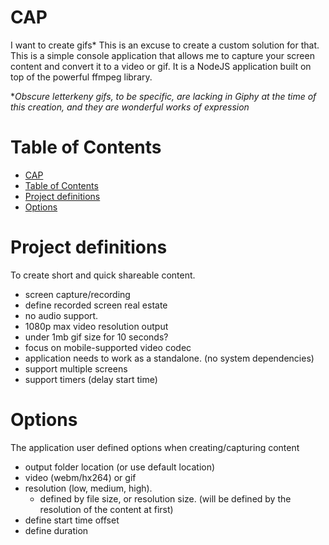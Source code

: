 # CAP

I want to create gifs* This is an excuse to create a custom solution for that.  This is a simple console application that allows me to capture your screen content and convert it to a video or gif. It is a NodeJS application built on top of the powerful ffmpeg library.

**Obscure letterkeny gifs, to be specific, are lacking in Giphy at the time of this creation, and they are wonderful works of expression*

# Table of Contents
- [CAP](#cap)
- [Table of Contents](#table-of-contents)
- [Project definitions](#project-definitions)
- [Options](#options)

# Project definitions

To create short and quick shareable content.

- screen capture/recording
- define recorded screen real estate
- no audio support.
- 1080p max video resolution output
- under 1mb gif size for 10 seconds?
- focus on mobile-supported video codec
- application needs to work as a standalone. (no system dependencies)
- support multiple screens
- support timers (delay start time)

# Options

The application user defined options when creating/capturing content

- output folder location (or use default location)
- video (webm/hx264) or gif
- resolution (low, medium, high).
  - defined by file size, or resolution size. (will be defined by the resolution of the content at first)
- define start time offset
- define duration